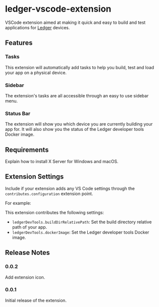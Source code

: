 # ledger-vscode-extension

VSCode extension aimed at making it quick and easy to build and test applications for [Ledger](https://www.ledger.com/) devices.

## Features

### Tasks

This extension will automatically add tasks to help you build, test and load your app on a physical device.

### Sidebar

The extension's tasks are all accessible through an easy to use sidebar menu.

### Status Bar

The extension will show you which device you are currently building your app for. It will also show you the status of the Ledger developer tools Docker image.

## Requirements

Explain how to install X Server for Windows and macOS.

## Extension Settings

Include if your extension adds any VS Code settings through the `contributes.configuration` extension point.

For example:

This extension contributes the following settings:

* `ledgerDevTools.buildDirRelativePath`: Set the build directory relative path of your app.
* `ledgerDevTools.dockerImage`: Set the Ledger developer tools Docker image.

## Release Notes

### 0.0.2

Add extension icon.

### 0.0.1

Initial release of the extension.
